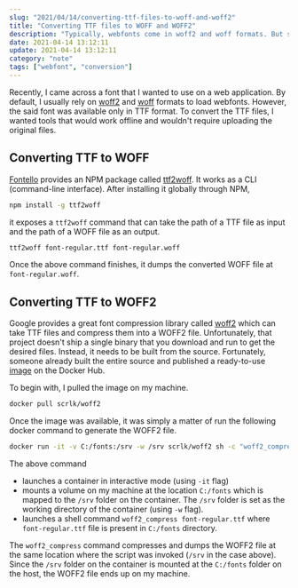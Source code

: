 ```yaml
---
slug: "2021/04/14/converting-ttf-files-to-woff-and-woff2"
title: "Converting TTF files to WOFF and WOFF2"
description: "Typically, webfonts come in woff2 and woff formats. But sometimes, a font may be available only in TTF format. Explore how to locally convert the TTF files."
date: 2021-04-14 13:12:11
update: 2021-04-14 13:12:11
category: "note"
tags: ["webfont", "conversion"]
---
```


Recently, I came across a font that I wanted to use on a web application. By default, I usually rely on [woff2](https://caniuse.com/woff2) and [woff](https://caniuse.com/woff) formats to load webfonts. However, the said font was available only in TTF format. To convert the TTF files, I wanted tools that would work offline and wouldn't require uploading the original files.

## Converting TTF to WOFF

[Fontello](https://fontello.com/) provides an NPM package called [ttf2woff](https://github.com/fontello/ttf2woff). It works as a CLI (command-line interface). After installing it globally through NPM,

```sh
npm install -g ttf2woff
```

it exposes a `ttf2woff` command that can take the path of a TTF file as input and the path of a WOFF file as an output.

```sh
ttf2woff font-regular.ttf font-regular.woff
```

Once the above command finishes, it dumps the converted WOFF file at `font-regular.woff`.

## Converting TTF to WOFF2

Google provides a great font compression library called [woff2](https://github.com/google/woff2) which can take TTF files and compress them into a WOFF2 file. Unfortunately, that project doesn't ship a single binary that you download and run to get the desired files. Instead, it needs to be built from the source. Fortunately, someone already built the entire source and published a ready-to-use [image](https://hub.docker.com/r/scrlk/woff2) on the Docker Hub.

To begin with, I pulled the image on my machine.

```sh
docker pull scrlk/woff2
```

Once the image was available, it was simply a matter of run the following docker command to generate the WOFF2 file.

```sh
docker run -it -v C:/fonts:/srv -w /srv scrlk/woff2 sh -c "woff2_compress font-regular.ttf"
```

The above command

- launches a container in interactive mode (using `-it` flag)
- mounts a volume on my machine at the location `C:/fonts` which is mapped to the `/srv` folder on the container. The `/srv` folder is set as the working directory of the container (using `-w` flag).
- launches a shell command `woff2_compress font-regular.ttf` where `font-regular.ttf` file is present in `C:/fonts` directory.

The `woff2_compress` command compresses and dumps the WOFF2 file at the same location where the script was invoked (`/srv` in the case above). Since the `/srv` folder on the container is mounted at the `C:/fonts` folder on the host, the WOFF2 file ends up on my machine.
